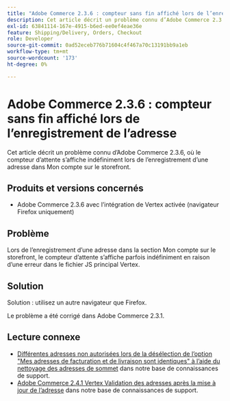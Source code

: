 ```yaml
---
title: "Adobe Commerce 2.3.6 : compteur sans fin affiché lors de l’enregistrement de l’adresse"
description: Cet article décrit un problème connu d’Adobe Commerce 2.3.6, où le compteur d’attente s’affiche indéfiniment lors de l’enregistrement d’une adresse dans Mon compte sur le storefront.
exl-id: 63841114-167e-4915-b6ed-ee0ef4eae36e
feature: Shipping/Delivery, Orders, Checkout
role: Developer
source-git-commit: 0ad52eceb776b71604c4f467a70c13191bb9a1eb
workflow-type: tm+mt
source-wordcount: '173'
ht-degree: 0%

---
```


# Adobe Commerce 2.3.6 : compteur sans fin affiché lors de l’enregistrement de l’adresse

Cet article décrit un problème connu d’Adobe Commerce 2.3.6, où le compteur d’attente s’affiche indéfiniment lors de l’enregistrement d’une adresse dans Mon compte sur le storefront.

## Produits et versions concernés

* Adobe Commerce 2.3.6 avec l’intégration de Vertex activée (navigateur Firefox uniquement)

## Problème

Lors de l’enregistrement d’une adresse dans la section Mon compte sur le storefront, le compteur d’attente s’affiche parfois indéfiniment en raison d’une erreur dans le fichier JS principal Vertex.

## Solution

Solution : utilisez un autre navigateur que Firefox.

Le problème a été corrigé dans Adobe Commerce 2.3.1.

## Lecture connexe

* [Différentes adresses non autorisées lors de la désélection de l’option &quot;Mes adresses de facturation et de livraison sont identiques&quot; à l’aide du nettoyage des adresses de sommet](/help/troubleshooting/miscellaneous/vertex-address-cleansing-different-addresses-not-allowed.md) dans notre base de connaissances de support.
* [Adobe Commerce 2.4.1 Vertex Validation des adresses après la mise à jour de l’adresse](/help/troubleshooting/miscellaneous/magento-2-4-1-vertex-address-validation-message-post-address-update.md) dans notre base de connaissances de support.
